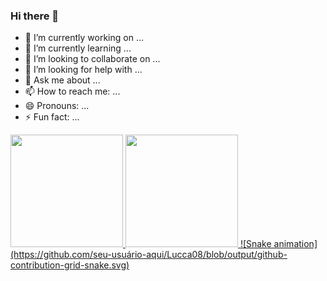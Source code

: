 ### Hi there 👋

- 🔭 I’m currently working on ...
- 🌱 I’m currently learning ...
- 👯 I’m looking to collaborate on ...
- 🤔 I’m looking for help with ...
- 💬 Ask me about ...
- 📫 How to reach me: ...
- 😄 Pronouns: ...
- ⚡ Fun fact: ...
<div>
<a href="https://github.com/Lucca08">
<img loading="lazy" height="180em" src="https://github-readme-stats.vercel.app/api/top-langs/?username=Lucca08&layout=compact&langs_count=7&theme=dracula"/>
<img loading="lazy" height="180em" src="https://github-readme-stats.vercel.app/api?username=Lucca08&show_icons=true&theme=dracula&include_all_commits=true&count_private=true"/>
![Snake animation](https://github.com/seu-usuário-aqui/Lucca08/blob/output/github-contribution-grid-snake.svg)
</div>


